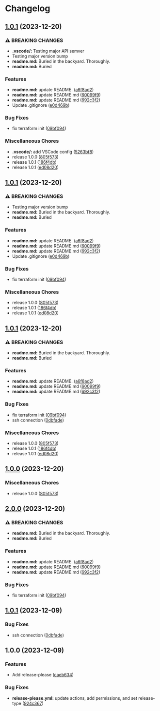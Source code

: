 # Changelog

## [1.0.1](https://github.com/pythoninthegrass/tf_multipass/compare/v1.0.1...v1.0.1) (2023-12-20)


### ⚠ BREAKING CHANGES

* **.vscode/:** Testing major API semver
* Testing major version bump
* **readme.md:** Buried in the backyard. Thoroughly.
* **readme.md:** Buried

### Features

* **readme.md:** update README. ([a6f8ad2](https://github.com/pythoninthegrass/tf_multipass/commit/a6f8ad2704b564cf3d15c75d42a3a02026ff0b5c))
* **readme.md:** update README.md ([60099f9](https://github.com/pythoninthegrass/tf_multipass/commit/60099f937aab3fc030e2361c5009e18471392979))
* **readme.md:** update README.md ([692c3f2](https://github.com/pythoninthegrass/tf_multipass/commit/692c3f25dbf29d1de1b9b5391d73fbeee8b5c110))
* Update .gitignore ([e0d469b](https://github.com/pythoninthegrass/tf_multipass/commit/e0d469b13ecce7fd8c8e80bc59a88ff2fee775c4))


### Bug Fixes

* fix terraform init ([09bf094](https://github.com/pythoninthegrass/tf_multipass/commit/09bf094a9eb6370d011d4ad6aac851122ad6b3e6))


### Miscellaneous Chores

* **.vscode/:** add VSCode config ([5263bf8](https://github.com/pythoninthegrass/tf_multipass/commit/5263bf85cf2a49342da168fd9e7079ad058961d1))
* release 1.0.0 ([805f573](https://github.com/pythoninthegrass/tf_multipass/commit/805f573e686761f5992119308b2fca6259ca030e))
* release 1.0.1 ([186f4db](https://github.com/pythoninthegrass/tf_multipass/commit/186f4db03b891452d2feaea9cfcf5511c09384e1))
* release 1.0.1 ([ed08d20](https://github.com/pythoninthegrass/tf_multipass/commit/ed08d20ab8ed7366c38c1f64b2e449cab9fadee2))

## [1.0.1](https://github.com/pythoninthegrass/tf_multipass/compare/v1.0.1...v1.0.1) (2023-12-20)


### ⚠ BREAKING CHANGES

* Testing major version bump
* **readme.md:** Buried in the backyard. Thoroughly.
* **readme.md:** Buried

### Features

* **readme.md:** update README. ([a6f8ad2](https://github.com/pythoninthegrass/tf_multipass/commit/a6f8ad2704b564cf3d15c75d42a3a02026ff0b5c))
* **readme.md:** update README.md ([60099f9](https://github.com/pythoninthegrass/tf_multipass/commit/60099f937aab3fc030e2361c5009e18471392979))
* **readme.md:** update README.md ([692c3f2](https://github.com/pythoninthegrass/tf_multipass/commit/692c3f25dbf29d1de1b9b5391d73fbeee8b5c110))
* Update .gitignore ([e0d469b](https://github.com/pythoninthegrass/tf_multipass/commit/e0d469b13ecce7fd8c8e80bc59a88ff2fee775c4))


### Bug Fixes

* fix terraform init ([09bf094](https://github.com/pythoninthegrass/tf_multipass/commit/09bf094a9eb6370d011d4ad6aac851122ad6b3e6))


### Miscellaneous Chores

* release 1.0.0 ([805f573](https://github.com/pythoninthegrass/tf_multipass/commit/805f573e686761f5992119308b2fca6259ca030e))
* release 1.0.1 ([186f4db](https://github.com/pythoninthegrass/tf_multipass/commit/186f4db03b891452d2feaea9cfcf5511c09384e1))
* release 1.0.1 ([ed08d20](https://github.com/pythoninthegrass/tf_multipass/commit/ed08d20ab8ed7366c38c1f64b2e449cab9fadee2))

## [1.0.1](https://github.com/pythoninthegrass/tf_multipass/compare/v1.0.0...v1.0.1) (2023-12-20)


### ⚠ BREAKING CHANGES

* **readme.md:** Buried in the backyard. Thoroughly.
* **readme.md:** Buried

### Features

* **readme.md:** update README. ([a6f8ad2](https://github.com/pythoninthegrass/tf_multipass/commit/a6f8ad2704b564cf3d15c75d42a3a02026ff0b5c))
* **readme.md:** update README.md ([60099f9](https://github.com/pythoninthegrass/tf_multipass/commit/60099f937aab3fc030e2361c5009e18471392979))
* **readme.md:** update README.md ([692c3f2](https://github.com/pythoninthegrass/tf_multipass/commit/692c3f25dbf29d1de1b9b5391d73fbeee8b5c110))


### Bug Fixes

* fix terraform init ([09bf094](https://github.com/pythoninthegrass/tf_multipass/commit/09bf094a9eb6370d011d4ad6aac851122ad6b3e6))
* ssh connection ([0dbfade](https://github.com/pythoninthegrass/tf_multipass/commit/0dbfadeea6afda6a7008d7f02faddd42dec99a05))


### Miscellaneous Chores

* release 1.0.0 ([805f573](https://github.com/pythoninthegrass/tf_multipass/commit/805f573e686761f5992119308b2fca6259ca030e))
* release 1.0.1 ([186f4db](https://github.com/pythoninthegrass/tf_multipass/commit/186f4db03b891452d2feaea9cfcf5511c09384e1))
* release 1.0.1 ([ed08d20](https://github.com/pythoninthegrass/tf_multipass/commit/ed08d20ab8ed7366c38c1f64b2e449cab9fadee2))

## [1.0.0](https://github.com/pythoninthegrass/tf_multipass/compare/v2.0.0...v1.0.0) (2023-12-20)


### Miscellaneous Chores

* release 1.0.0 ([805f573](https://github.com/pythoninthegrass/tf_multipass/commit/805f573e686761f5992119308b2fca6259ca030e))

## [2.0.0](https://github.com/pythoninthegrass/tf_multipass/compare/v1.0.1...v2.0.0) (2023-12-20)


### ⚠ BREAKING CHANGES

* **readme.md:** Buried in the backyard. Thoroughly.
* **readme.md:** Buried

### Features

* **readme.md:** update README. ([a6f8ad2](https://github.com/pythoninthegrass/tf_multipass/commit/a6f8ad2704b564cf3d15c75d42a3a02026ff0b5c))
* **readme.md:** update README.md ([60099f9](https://github.com/pythoninthegrass/tf_multipass/commit/60099f937aab3fc030e2361c5009e18471392979))
* **readme.md:** update README.md ([692c3f2](https://github.com/pythoninthegrass/tf_multipass/commit/692c3f25dbf29d1de1b9b5391d73fbeee8b5c110))


### Bug Fixes

* fix terraform init ([09bf094](https://github.com/pythoninthegrass/tf_multipass/commit/09bf094a9eb6370d011d4ad6aac851122ad6b3e6))

## [1.0.1](https://github.com/pythoninthegrass/tf_multipass/compare/v1.0.0...v1.0.1) (2023-12-09)


### Bug Fixes

* ssh connection ([0dbfade](https://github.com/pythoninthegrass/tf_multipass/commit/0dbfadeea6afda6a7008d7f02faddd42dec99a05))

## 1.0.0 (2023-12-09)


### Features

* Add release-please ([caeb634](https://github.com/pythoninthegrass/tf_multipass/commit/caeb63444d0c5d436dee592a9ad2ff557d369577))


### Bug Fixes

* **release-please.yml:** update actions, add permissions, and set release-type ([924c367](https://github.com/pythoninthegrass/tf_multipass/commit/924c3676b224e623eb2a19f65eeaffdcd231fb9e))
